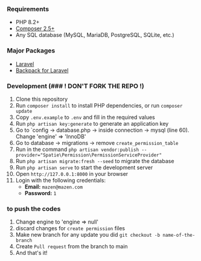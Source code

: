 ### Requirements

- PHP 8.2+
- [Composer 2.5+](https://getcomposer.org/)
- Any SQL database (MySQL, MariaDB, PostgreSQL, SQLite, etc.)

### Major Packages

- [Laravel](https://laravel.com/docs/10.x/)
- [Backpack for Laravel](https://backpackforlaravel.com/docs)

### Development (### ! DON'T FORK THE REPO !)

1. Clone this repository
2. Run `composer install` to install PHP dependencies, or run `composer update`
5. Copy `.env.example` to `.env` and fill in the required values
6. Run `php artisan key:generate` to generate an application key
7. Go to `config -> database.php -> inside connection -> mysql (line 60). Change 'engine' => 'InnoDB'
8. Go to database -> migrations -> remove `create_permission_table`
9. Run in the command `php artisan vendor:publish --provider="Spatie\Permission\PermissionServiceProvider"`
10. Run `php artisan migrate:fresh --seed` to migrate the database
13. Run `php artisan serve` to start the development server
14. Open `http://127.0.0.1:8000` in your browser
15. Login with the following credentials:
    - **Email:** `mazen@mazen.com`
    - **Password:** `1`



### to push the codes
1. Change engine to 'engine => null'
2. discard changes for `create permission` files
3. Make new branch for any update you did `git checkout -b name-of-the-branch`
4. Create `Pull request` from the branch to main
5. And that's it!
